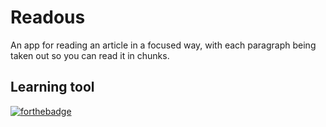 # Readous
An app for reading an article in a focused way, with each paragraph being taken out so you can read it in chunks.

## Learning tool

[![forthebadge](https://forthebadge.com/images/badges/made-with-javascript.svg)](https://forthebadge.com)
